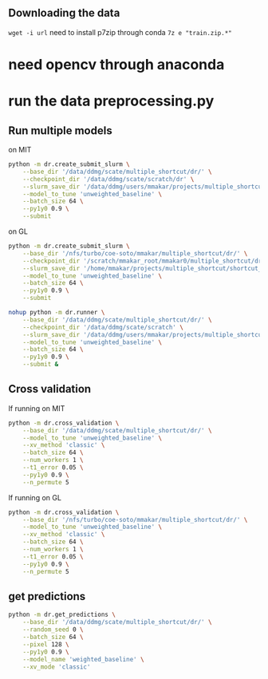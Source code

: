 ## Downloading the data
`wget -i url`
need to install p7zip through conda
`7z e "train.zip.*"`
# need opencv through anaconda
# run the data preprocessing.py


## Run multiple models
on MIT 
```bash
python -m dr.create_submit_slurm \
	--base_dir '/data/ddmg/scate/multiple_shortcut/dr/' \
	--checkpoint_dir '/data/ddmg/scate/scratch/dr' \
	--slurm_save_dir '/data/ddmg/users/mmakar/projects/multiple_shortcut/shortcut_hsic/dr_slurm_scripts/' \
	--model_to_tune 'unweighted_baseline' \
	--batch_size 64 \
	--py1y0 0.9 \
	--submit
```
on GL
```bash
python -m dr.create_submit_slurm \
	--base_dir '/nfs/turbo/coe-soto/mmakar/multiple_shortcut/dr/' \
	--checkpoint_dir '/scratch/mmakar_root/mmakar0/multiple_shortcut/dr' \
	--slurm_save_dir '/home/mmakar/projects/multiple_shortcut/shortcut_hsic/dr_slurm_scripts/' \
	--model_to_tune 'unweighted_baseline' \
	--batch_size 64 \
	--py1y0 0.9 \
	--submit
```


```bash
nohup python -m dr.runner \
	--base_dir '/data/ddmg/scate/multiple_shortcut/dr/' \
	--checkpoint_dir '/data/ddmg/scate/scratch' \
	--slurm_save_dir '/data/ddmg/users/mmakar/projects/multiple_shortcut/shortcut_hsic/dr_slurm_scripts/' \
	--model_to_tune 'unweighted_baseline' \
	--batch_size 64 \
	--py1y0 0.9 \
	--submit &

```

## Cross validation
If running on MIT

```bash
python -m dr.cross_validation \
	--base_dir '/data/ddmg/scate/multiple_shortcut/dr/' \
	--model_to_tune 'unweighted_baseline' \
	--xv_method 'classic' \
	--batch_size 64 \
	--num_workers 1 \
	--t1_error 0.05 \
	--py1y0 0.9 \
	--n_permute 5
```

If running on GL 
```bash
python -m dr.cross_validation \
	--base_dir '/nfs/turbo/coe-soto/mmakar/multiple_shortcut/dr/' \
	--model_to_tune 'unweighted_baseline' \
	--xv_method 'classic' \
	--batch_size 64 \
	--num_workers 1 \
	--t1_error 0.05 \
	--py1y0 0.9 \
	--n_permute 5
```



## get predictions
```bash
python -m dr.get_predictions \
	--base_dir '/data/ddmg/scate/multiple_shortcut/dr/' \
	--random_seed 0 \
	--batch_size 64 \
	--pixel 128 \
	--py1y0 0.9 \
	--model_name 'weighted_baseline' \
	--xv_mode 'classic'

```
